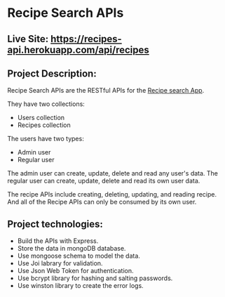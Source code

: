 # Recipe Search APIs 
## Live Site: https://recipes-api.herokuapp.com/api/recipes
## Project Description:
Recipe Search APIs are the RESTful APIs for the [Recipe search App](https://github.com/lindazhao678/Recipe_search_app). 

They have two collections: 
- Users collection 
- Recipes collection 

The users have two types: 
- Admin user
- Regular user

The admin user can create, update, delete and read any user's data. The regular user can create, update, delete and read its own user data. 

The recipe APIs include creating, deleting, updating, and reading recipe. And all of the Recipe APIs can only be consumed by its own user.

## Project technologies:
- Build the APIs with Express.
- Store the data in mongoDB database.
- Use mongoose schema to model the data.
- Use Joi labrary for validation.
- Use Json Web Token for authentication.
- Use bcrypt library for hashing and salting passwords.
- Use winston library to create the error logs.
